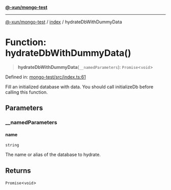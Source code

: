 [**@-xun/mongo-test**](../../README.md)

***

[@-xun/mongo-test](../../README.md) / [index](../README.md) / hydrateDbWithDummyData

# Function: hydrateDbWithDummyData()

> **hydrateDbWithDummyData**(`__namedParameters`): `Promise`\<`void`\>

Defined in: [mongo-test/src/index.ts:61](https://github.com/Xunnamius/mongo-utils/blob/c274944be604d61c0da7398d0086c9ff8091cd9f/packages/mongo-test/src/index.ts#L61)

Fill an initialized database with data. You should call initializeDb
before calling this function.

## Parameters

### \_\_namedParameters

#### name

`string`

The name or alias of the database to hydrate.

## Returns

`Promise`\<`void`\>
